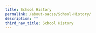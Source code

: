 ```yaml
---
title: School History
permalink: /about-sacss/School-History/
description: ""
third_nav_title: School History
---
```

